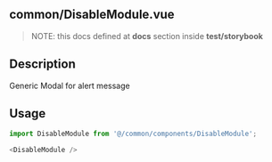## common/DisableModule.vue
> NOTE: this docs defined at **docs** section inside **test/storybook**

## Description
Generic Modal for alert message


## Usage
```js
import DisableModule from '@/common/components/DisableModule';

<DisableModule />
```

